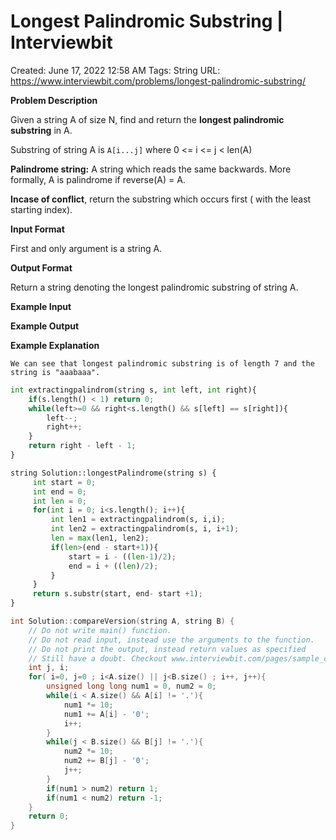 # Longest Palindromic Substring | Interviewbit

Created: June 17, 2022 12:58 AM
Tags: String
URL: https://www.interviewbit.com/problems/longest-palindromic-substring/

**Problem Description**

Given a string A of size N, find and return the **longest palindromic substring** in A.

Substring of string A is `A[i...j]` where 0 <= i <= j < len(A)

**Palindrome string:**
 A string which reads the same backwards. More formally, A is palindrome if reverse(A) = A.

**Incase of conflict**, return the substring which occurs first ( with the least starting index).

**Input Format**

First and only argument is a string A.

**Output Format**

Return a string denoting the longest palindromic substring of string A.

**Example Input**

**Example Output**

**Example Explanation**

```
We can see that longest palindromic substring is of length 7 and the string is "aaabaaa".
```

```python
int extractingpalindrom(string s, int left, int right){
    if(s.length() < 1) return 0;
    while(left>=0 && right<s.length() && s[left] == s[right]){
        left--;
        right++;
    }
    return right - left - 1;
}

string Solution::longestPalindrome(string s) {
     int start = 0;
     int end = 0;
     int len = 0;
     for(int i = 0; i<s.length(); i++){
         int len1 = extractingpalindrom(s, i,i);
         int len2 = extractingpalindrom(s, i, i+1);
         len = max(len1, len2);
         if(len>(end - start+1)){
             start = i - ((len-1)/2);
             end = i + ((len)/2);
         }
     }    
     return s.substr(start, end- start +1);
}
```

```cpp
int Solution::compareVersion(string A, string B) {
    // Do not write main() function.
    // Do not read input, instead use the arguments to the function.
    // Do not print the output, instead return values as specified
    // Still have a doubt. Checkout www.interviewbit.com/pages/sample_codes/ for more details
    int j, i;
    for( i=0, j=0 ; i<A.size() || j<B.size() ; i++, j++){
        unsigned long long num1 = 0, num2 = 0;
        while(i < A.size() && A[i] != '.'){
            num1 *= 10;
            num1 += A[i] - '0';
            i++;
        }
        while(j < B.size() && B[j] != '.'){
            num2 *= 10;
            num2 += B[j] - '0';
            j++;
        }
        if(num1 > num2) return 1;
        if(num1 < num2) return -1;
    }
    return 0;
}
```